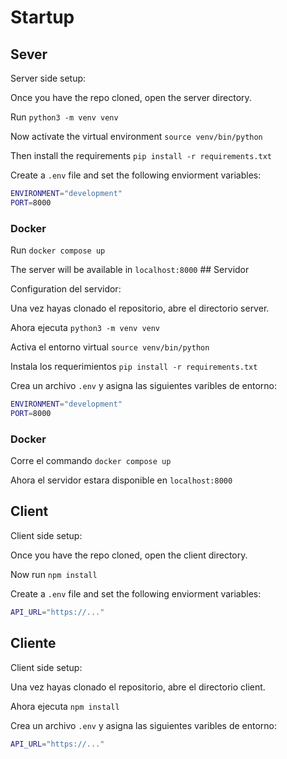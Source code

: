 # Startup

## Sever
Server side setup:

Once you have the repo cloned, open the server directory.

Run `python3 -m venv venv`

Now activate the virtual environment `source venv/bin/python`

Then install the requirements `pip install -r requirements.txt`

Create a `.env` file and set the following enviorment variables:
```bash
ENVIRONMENT="development"
PORT=8000
```
### Docker
Run `docker compose up`

The server will be available in `localhost:8000` ## Servidor

Configuration del servidor:

Una vez hayas clonado el repositorio, abre el directorio server.

Ahora ejecuta `python3 -m venv venv`

Activa el entorno virtual `source venv/bin/python`

Instala los requerimientos `pip install -r requirements.txt`

Crea un archivo `.env` y asigna las siguientes varibles de entorno:
```bash
ENVIRONMENT="development"
PORT=8000
```
### Docker
Corre el commando `docker compose up`

Ahora el servidor estara disponible en `localhost:8000`
## Client
Client side setup:

Once you have the repo cloned, open the client directory.

Now run `npm install`

Create a `.env` file and set the following enviorment variables:
```bash
API_URL="https://..."
```
## Cliente
Client side setup:

Una vez hayas clonado el repositorio, abre el directorio client.

Ahora ejecuta `npm install`

Crea un archivo `.env` y asigna las siguientes varibles de entorno:
```bash
API_URL="https://..."
```
